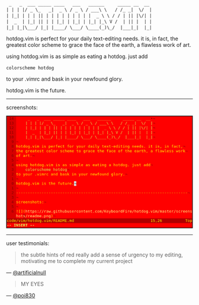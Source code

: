      _   _  ___ _____ ____   ___   ______     _____ __  __ 
    | | | |/ _ \_   _|  _ \ / _ \ / ___\ \   / /_ _|  \/  |
    | |_| | | | || | | | | | | | | |  _ \ \ / / | || |\/| |
    |  _  | |_| || | | |_| | |_| | |_| |_\ V /  | || |  | |
    |_| |_|\___/ |_| |____/ \___/ \____(_)\_/  |___|_|  |_|

hotdog.vim is perfect for your daily text-editing needs. it is, in fact,
the greatest color scheme to grace the face of the earth, a flawless work
of art.

using hotdog.vim is as simple as eating a hotdog. just add

    colorscheme hotdog

to your .vimrc and bask in your newfound glory.

hotdog.vim is the future.

--------------------------------------------------------------------------

screenshots:

![](https://raw.githubusercontent.com/KeyboardFire/hotdog.vim/master/screenshots/readme.png)

--------------------------------------------------------------------------

user testimonials:

> the subtle hints of red really add a sense of urgency to my editing,
> motivating me to complete my current project

— [@artificialnull](https://github.com/artificialnull)

> MY EYES

— [@poi830](https://github.com/poi830)
